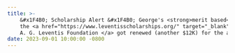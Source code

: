 ```yaml
---
title: >-
    &#x1F4B0; Scholarship Alert &#x1F4B0; George's <strong>merit based</strong> scholarship from
    the <a href="https://www.leventisscholarships.org/" target="_blank"> 
    A. G. Leventis Foundation </a> got renewed (another $12K) for the academic year 2023-2024.
date: 2023-09-01 10:00:00 -0800
---
```

